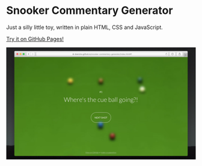 # Snooker Commentary Generator

Just a silly little toy, written in plain HTML, CSS and JavaScript.

[Try it on GitHub Pages!](https://doersino.github.io/snooker-commentary-generator/index.html)


![](screenshot.jpg)
